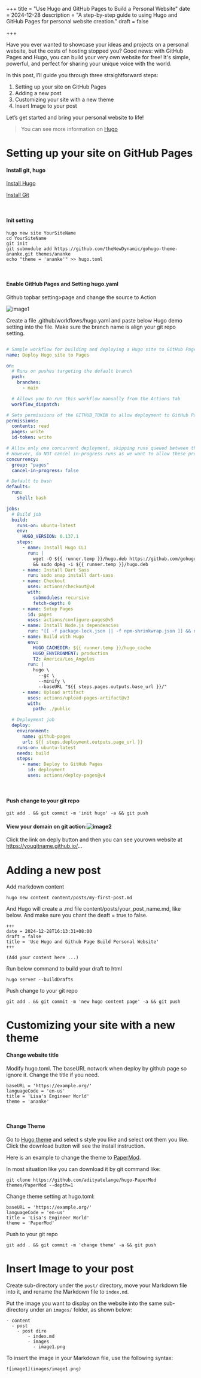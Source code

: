 +++
title = "Use Hugo and GitHub Pages to Build a Personal Website"
date = 2024-12-28
description = "A step-by-step guide to using Hugo and GitHub Pages for personal website creation."
draft = false

+++

Have you ever wanted to showcase your ideas and projects on a personal website, but the costs of hosting stopped you? Good news: with GitHub Pages and Hugo, you can build your very own website for free! It's simple, powerful, and perfect for sharing your unique voice with the world.

In this post, I’ll guide you through three straightforward steps:

1. Setting up your site on GitHub Pages
2. Adding a new post
3. Customizing your site with a new theme
4. Insert Image to your post

Let’s get started and bring your personal website to life!

> You can see more information on [Hugo](https://gohugo.io/)

# Setting up your site on GitHub Pages

#### Install git, hugo
 [Install Hugo](https://gohugo.io/installation/) 

 [Install Git](https://git-scm.com/book/en/v2/Getting-Started-Installing-Git)

<br/>

#### Init setting

```
hugo new site YourSiteName
cd YourSiteName
git init
git submodule add https://github.com/theNewDynamic/gohugo-theme-ananke.git themes/ananke
echo "theme = 'ananke'" >> hugo.toml

```

<br/>

#### Enable GitHub Pages and Setting hugo.yaml

Github topbar setting>page and change the source to Action

![image1](images/image1.png)

Create a file .github/workflows/hugo.yaml and paste below Hugo demo setting into the file. Make sure the branch name is align your git repo setting.

```yaml

# Sample workflow for building and deploying a Hugo site to GitHub Pages
name: Deploy Hugo site to Pages

on:
  # Runs on pushes targeting the default branch
  push:
    branches:
      - main

  # Allows you to run this workflow manually from the Actions tab
  workflow_dispatch:

# Sets permissions of the GITHUB_TOKEN to allow deployment to GitHub Pages
permissions:
  contents: read
  pages: write
  id-token: write

# Allow only one concurrent deployment, skipping runs queued between the run in-progress and latest queued.
# However, do NOT cancel in-progress runs as we want to allow these production deployments to complete.
concurrency:
  group: "pages"
  cancel-in-progress: false

# Default to bash
defaults:
  run:
    shell: bash

jobs:
  # Build job
  build:
    runs-on: ubuntu-latest
    env:
      HUGO_VERSION: 0.137.1
    steps:
      - name: Install Hugo CLI
        run: |
          wget -O ${{ runner.temp }}/hugo.deb https://github.com/gohugoio/hugo/releases/download/v${HUGO_VERSION}/hugo_extended_${HUGO_VERSION}_linux-amd64.deb \
          && sudo dpkg -i ${{ runner.temp }}/hugo.deb          
      - name: Install Dart Sass
        run: sudo snap install dart-sass
      - name: Checkout
        uses: actions/checkout@v4
        with:
          submodules: recursive
          fetch-depth: 0
      - name: Setup Pages
        id: pages
        uses: actions/configure-pages@v5
      - name: Install Node.js dependencies
        run: "[[ -f package-lock.json || -f npm-shrinkwrap.json ]] && npm ci || true"
      - name: Build with Hugo
        env:
          HUGO_CACHEDIR: ${{ runner.temp }}/hugo_cache
          HUGO_ENVIRONMENT: production
          TZ: America/Los_Angeles
        run: |
          hugo \
            --gc \
            --minify \
            --baseURL "${{ steps.pages.outputs.base_url }}/"          
      - name: Upload artifact
        uses: actions/upload-pages-artifact@v3
        with:
          path: ./public

  # Deployment job
  deploy:
    environment:
      name: github-pages
      url: ${{ steps.deployment.outputs.page_url }}
    runs-on: ubuntu-latest
    needs: build
    steps:
      - name: Deploy to GitHub Pages
        id: deployment
        uses: actions/deploy-pages@v4

```

<br/>

#### Push change to your git repo

```
git add . && git commit -m 'init hugo' -a && git push
```

#### View your domain on git action:![image2](images/image2.png)
Click the link on deply button and then you can see yourown website at https://yougitname.github.io/...

# Adding a new post

Add markdown content
```
hugo new content content/posts/my-first-post.md
```

And Hugo will create a .md file content/posts/your_post_name.md, like below. And make sure you chant the deaft = true to false.
```
+++ 
date = 2024-12-28T16:13:31+08:00
draft = false 
title = 'Use Hugo and Github Page Build Personal Website' 
+++

(Add your content here ...)
```

Run below command to build your draft to html
```
hugo server --buildDrafts
```

Push change to your git repo
```
git add . && git commit -m 'new hugo content page' -a && git push
```

# Customizing your site with a new theme



#### Change website title 

Modify hugo.toml. The baseURL notwork when deploy by github page so ignore it. Change the title if you need.

```
baseURL = 'https://example.org/'
languageCode = 'en-us'
title = 'Lisa's Engineer World'
theme = 'ananke'
```

<br/>

#### Change Theme

Go to [Hugo theme](https://themes.gohugo.io/) and select s style you like and select ont them you like. Click the download button will see the install instruction. 

Here is an example to change the theme to [PaperMod](https://themes.gohugo.io/themes/hugo-papermod/).

In most situation like you can download it by git command like:

```
git clone https://github.com/adityatelange/hugo-PaperMod themes/PaperMod --depth=1
```

Change theme setting at hugo.toml:

```
baseURL = 'https://example.org/'
languageCode = 'en-us'
title = 'Lisa's Engineer World'
theme = 'PaperMod'
```

Push to your git repo

```
git add . && git commit -m 'change theme' -a && git push
```



# Insert Image to your post

Create sub-directory under the `post/` directory, move your Markdown file into it, and rename the Markdown file to `index.md`.

Put the image you want to display on the website into the same sub-directory under an `images/` folder, as shown below:

```
- content
  - post
    - post dire 
    	- index.md
    	- images
    	  - image1.png
```

To insert the image in your Markdown file, use the following syntax:

```
![image1](images/image1.png)
```



